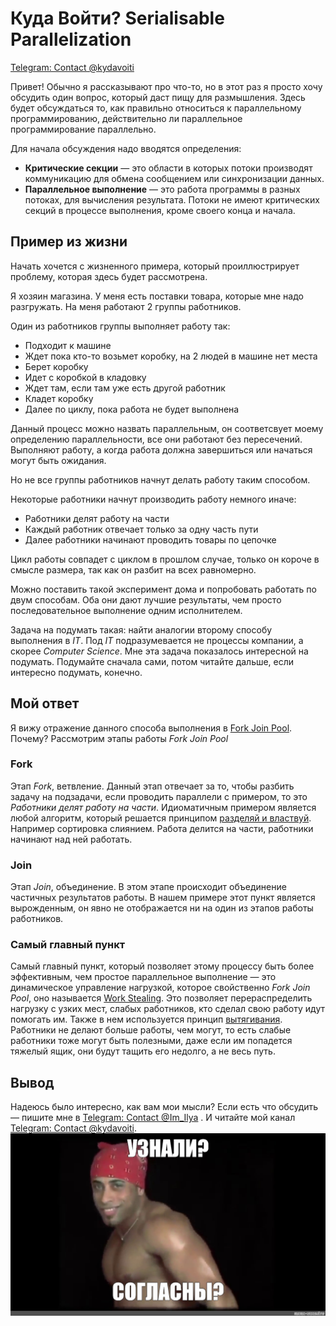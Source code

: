 # Куда Войти? Serialisable Parallelization
[Telegram: Contact @kydavoiti](https://t.me/kydavoiti/20)

Привет! Обычно я рассказывают про что-то, но в этот раз я просто хочу обсудить один вопрос, который даст пищу для размышления. Здесь будет обсуждаться то, как правильно относиться к параллельному программированию, действительно ли параллельное программирование параллельно.

Для начала обсуждения надо вводятся определения: 
- **Критические секции** — это области в которых потоки производят коммуникацию для обмена сообщением или синхронизации данных.
- **Параллельное выполнение** — это работа программы в разных потоках, для вычисления результата. Потоки не имеют критических секций в процессе выполнения, кроме своего конца и начала.

## Пример из жизни
Начать хочется с жизненного примера, который проиллюстрирует проблему, которая здесь будет рассмотрена. 

Я хозяин магазина. У меня есть поставки товара, которые мне надо разгружать. На меня работают 2 группы работников.

Один из работников группы выполняет работу так: 
- Подходит к машине
- Ждет пока кто-то возьмет коробку, на 2 людей в машине нет места
- Берет коробку
- Идет с коробкой в кладовку
- Ждет там, если там уже есть другой работник
- Кладет коробку
- Далее по циклу, пока работа не будет выполнена 

Данный процесс можно назвать параллельным, он соответсвует моему определению параллельности, все они работают  без пересечений. Выполняют работу, а когда работа должна завершиться или начаться могут быть ожидания. 

Но не все группы работников начнут делать работу таким способом.

Некоторые работники начнут производить работу немного иначе:
- Работники делят работу на части
- Каждый работник отвечает только за одну часть пути
- Далее работники начинают проводить товары по цепочке

Цикл работы совпадет с циклом в прошлом случае, только он короче в смысле размера, так как он разбит на всех равномерно.

Можно поставить такой эксперимент дома и попробовать работать по двум способам. Оба они дают лучшие результаты, чем просто последовательное выполнение одним исполнителем.

Задача на подумать такая: найти аналогии второму способу выполнения в *IT*. Под *IT* подразумевается не процессы компании, а скорее *Computer Science*. Мне эта задача показалось интересной на подумать. Подумайте сначала сами, потом читайте дальше, если интересно подумать, конечно.

## Мой ответ
Я вижу отражение данного способа выполнения в [Fork Join Pool](https://www.baeldung.com/java-fork-join). Почему? Рассмотрим этапы работы *Fork Join Pool*

### Fork
Этап *Fork*, ветвление. Данный этап отвечает за то, чтобы разбить задачу на подзадачи, если проводить параллели с примером, то это  *Работники делят работу на части*. Идиоматичным примером является любой алгоритм, который решается принципом [разделяй и властвуй](https://webdevblog.ru/zhadnye-algoritmy-chast-2-razdelyaj-i-vlastvuj/). Например сортировка слиянием. Работа делится на части, работники начинают над ней работать.

### Join
Этап *Join*, объединение. В этом этапе происходит объединение частичных результатов работы. В нашем примере этот пункт является вырожденным, он явно не отображается ни на один из этапов работы работников.

### Самый главный пункт
Самый главный пункт, который позволяет этому процессу быть более эффективным, чем простое параллельное выполнение — это динамическое управление нагрузкой, которое свойственно *Fork Join Pool*, оно называется [Work Stealing](https://en.wikipedia.org/wiki/Work_stealing). Это позволяет перераспределить нагрузку с узких мест, слабых работников, кто сделал свою работу идут помогать им. Также в нем используется принцип [вытягивания](http://leanbase.ru/knowledgebase/vytyagivanie-princip-vytyagivaniya/). Работники не делают больше работы, чем могут, то есть слабые работники тоже могут быть полезными, даже если им попадется тяжелый ящик, они будут тащить его недолго, а не весь путь.

## Вывод
Надеюсь было интересно, как вам мои мысли? Если есть что обсудить — пишите мне в [Telegram: Contact @Im_Ilya](https://t.me/Im_Ilya) . И читайте мой канал [Telegram: Contact @kydavoiti](https://t.me/kydavoiti).
![](serializable-parallel/url.jpg)
